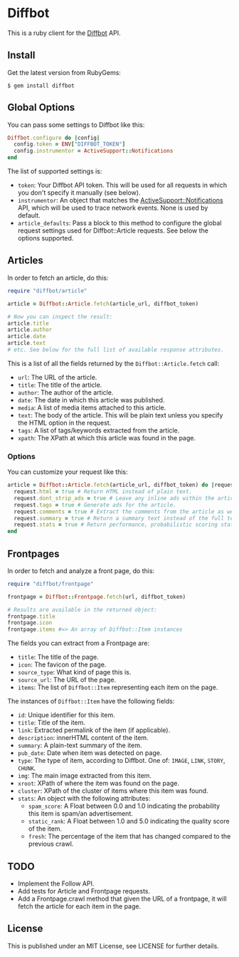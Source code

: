 # Diffbot

This is a ruby client for the [Diffbot](http://diffbot.com) API.

## Install

Get the latest version from RubyGems:

    $ gem install diffbot

## Global Options

You can pass some settings to Diffbot like this:

``` ruby
Diffbot.configure do |config|
  config.token = ENV["DIFFBOT_TOKEN"]
  config.instrumentor = ActiveSupport::Notifications
end
```

The list of supported settings is:

* `token`: Your Diffbot API token. This will be used for all requests in which
  you don't specify it manually (see below).
* `instrumentor`: An object that matches the [ActiveSupport::Notifications][1]
  API, which will be used to trace network events. None is used by default.
* `article_defaults`: Pass a block to this method to configure the global
  request settings used for Diffbot::Article requests. See below the options
  supported.

[1]: http://api.rubyonrails.org/classes/ActiveSupport/Notifications.html

## Articles

In order to fetch an article, do this:

``` ruby
require "diffbot/article"

article = Diffbot::Article.fetch(article_url, diffbot_token)

# Now you can inspect the result:
article.title
article.author
article.date
article.text
# etc. See below for the full list of available response attributes.
```

This is a list of all the fields returned by the `Diffbot::Article.fetch` call:

* `url`: The URL of the article.
* `title`: The title of the article.
* `author`: The author of the article.
* `date`: The date in which this article was published.
* `media`: A list of media items attached to this article.
* `text`: The body of the article. This will be plain text unless you specify
  the HTML option in the request.
* `tags`: A list of tags/keywords extracted from the article.
* `xpath`: The XPath at which this article was found in the page.

### Options

You can customize your request like this:

``` ruby
article = Diffbot::Article.fetch(article_url, diffbot_token) do |request|
  request.html = true # Return HTML instead of plain text.
  request.dont_strip_ads = true # Leave any inline ads within the article.
  request.tags = true # Generate ads for the article.
  request.comments = true # Extract the comments from the article as well.
  request.summary = true # Return a summary text instead of the full text.
  request.stats = true # Return performance, probabilistic scoring stats.
end
```

## Frontpages

In order to fetch and analyze a front page, do this:

``` ruby
require "diffbot/frontpage"

frontpage = Diffbot::Frontpage.fetch(url, diffbot_token)

# Results are available in the returned object:
frontpage.title
frontpage.icon
frontpage.items #=> An array of Diffbot::Item instances
```

The fields you can extract from a Frontpage are:

* `title`: The title of the page.
* `icon`: The favicon of the page.
* `source_type`: What kind of page this is.
* `source_url`: The URL of the page.
* `items`: The list of `Diffbot::Item` representing each item on the page.

The instances of `Diffbot::Item` have the following fields:

* `id`: Unique identifier for this item.
* `title`: Title of the item.
* `link`: Extracted permalink of the item (if applicable).
* `description`: innerHTML content of the item.
* `summary`: A plain-text summary of the item.
* `pub_date`: Date when item was detected on page.
* `type`: The type of item, according to Diffbot. One of: `IMAGE`, `LINK`,
  `STORY`, `CHUNK`.
* `img`: The main image extracted from this item.
* `xroot`: XPath of where the item was found on the page.
* `cluster`: XPath of the cluster of items where this item was found.
* `stats`: An object with the following attributes:
  * `spam_score`: A Float between 0.0 and 1.0 indicating the probability this
    item is spam/an advertisement.
  * `static_rank`: A Float between 1.0 and 5.0 indicating the quality score of
    the item.
  * `fresh`: The percentage of the item that has changed compared to the
    previous crawl.

## TODO

* Implement the Follow API.
* Add tests for Article and Frontpage requests.
* Add a Frontpage.crawl method that given the URL of a frontpage, it will fetch
  the article for each item in the page.

## License

This is published under an MIT License, see LICENSE for further details.
